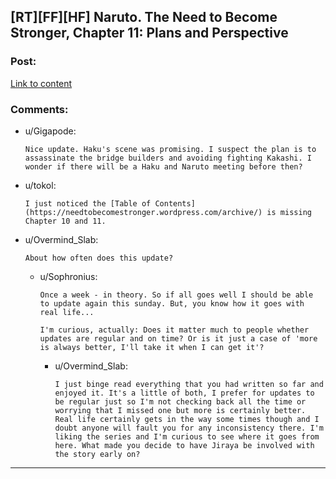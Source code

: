 ## [RT][FF][HF] Naruto. The Need to Become Stronger, Chapter 11: Plans and Perspective

### Post:

[Link to content](https://needtobecomestronger.wordpress.com/2017/01/23/chapter-11/)

### Comments:

- u/Gigapode:
  ```
  Nice update. Haku's scene was promising. I suspect the plan is to assassinate the bridge builders and avoiding fighting Kakashi. I wonder if there will be a Haku and Naruto meeting before then?
  ```

- u/tokol:
  ```
  I just noticed the [Table of Contents](https://needtobecomestronger.wordpress.com/archive/) is missing Chapter 10 and 11.
  ```

- u/Overmind_Slab:
  ```
  About how often does this update?
  ```

  - u/Sophronius:
    ```
    Once a week - in theory. So if all goes well I should be able to update again this sunday. But, you know how it goes with real life...

    I'm curious, actually: Does it matter much to people whether updates are regular and on time? Or is it just a case of 'more is always better, I'll take it when I can get it'?
    ```

    - u/Overmind_Slab:
      ```
      I just binge read everything that you had written so far and enjoyed it. It's a little of both, I prefer for updates to be regular just so I'm not checking back all the time or worrying that I missed one but more is certainly better. Real life certainly gets in the way some times though and I doubt anyone will fault you for any inconsistency there. I'm liking the series and I'm curious to see where it goes from here. What made you decide to have Jiraya be involved with the story early on?
      ```

---

